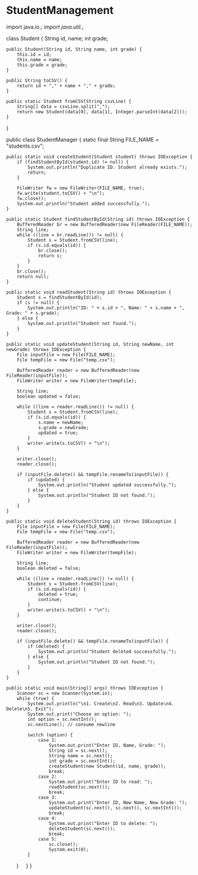 # StudentManagement

import java.io.*;
import java.util.*;

class Student {
    String id, name;
    int grade;

    public Student(String id, String name, int grade) {
        this.id = id;
        this.name = name;
        this.grade = grade;
    }

    public String toCSV() {
        return id + "," + name + "," + grade;
    }

    public static Student fromCSV(String csvLine) {
        String[] data = csvLine.split(",");
        return new Student(data[0], data[1], Integer.parseInt(data[2]));
    }
}

public class StudentManager {
    static final String FILE_NAME = "students.csv";

    public static void createStudent(Student student) throws IOException {
        if (findStudentById(student.id) != null) {
            System.out.println("Duplicate ID. Student already exists.");
            return;
        }

        FileWriter fw = new FileWriter(FILE_NAME, true);
        fw.write(student.toCSV() + "\n");
        fw.close();
        System.out.println("Student added successfully.");
    }

    public static Student findStudentById(String id) throws IOException {
        BufferedReader br = new BufferedReader(new FileReader(FILE_NAME));
        String line;
        while ((line = br.readLine()) != null) {
            Student s = Student.fromCSV(line);
            if (s.id.equals(id)) {
                br.close();
                return s;
            }
        }
        br.close();
        return null;
    }

    public static void readStudent(String id) throws IOException {
        Student s = findStudentById(id);
        if (s != null) {
            System.out.println("ID: " + s.id + ", Name: " + s.name + ", Grade: " + s.grade);
        } else {
            System.out.println("Student not found.");
        }
    }

    public static void updateStudent(String id, String newName, int newGrade) throws IOException {
        File inputFile = new File(FILE_NAME);
        File tempFile = new File("temp.csv");

        BufferedReader reader = new BufferedReader(new FileReader(inputFile));
        FileWriter writer = new FileWriter(tempFile);

        String line;
        boolean updated = false;

        while ((line = reader.readLine()) != null) {
            Student s = Student.fromCSV(line);
            if (s.id.equals(id)) {
                s.name = newName;
                s.grade = newGrade;
                updated = true;
            }
            writer.write(s.toCSV() + "\n");
        }

        writer.close();
        reader.close();

        if (inputFile.delete() && tempFile.renameTo(inputFile)) {
            if (updated) {
                System.out.println("Student updated successfully.");
            } else {
                System.out.println("Student ID not found.");
            }
        }
    }

    public static void deleteStudent(String id) throws IOException {
        File inputFile = new File(FILE_NAME);
        File tempFile = new File("temp.csv");

        BufferedReader reader = new BufferedReader(new FileReader(inputFile));
        FileWriter writer = new FileWriter(tempFile);

        String line;
        boolean deleted = false;

        while ((line = reader.readLine()) != null) {
            Student s = Student.fromCSV(line);
            if (s.id.equals(id)) {
                deleted = true;
                continue;
            }
            writer.write(s.toCSV() + "\n");
        }

        writer.close();
        reader.close();

        if (inputFile.delete() && tempFile.renameTo(inputFile)) {
            if (deleted) {
                System.out.println("Student deleted successfully.");
            } else {
                System.out.println("Student ID not found.");
            }
        }
    }

    public static void main(String[] args) throws IOException {
        Scanner sc = new Scanner(System.in);
        while (true) {
            System.out.println("\n1. Create\n2. Read\n3. Update\n4. Delete\n5. Exit");
            System.out.print("Choose an option: ");
            int option = sc.nextInt();
            sc.nextLine(); // consume newline

            switch (option) {
                case 1:
                    System.out.print("Enter ID, Name, Grade: ");
                    String id = sc.next();
                    String name = sc.next();
                    int grade = sc.nextInt();
                    createStudent(new Student(id, name, grade));
                    break;
                case 2:
                    System.out.print("Enter ID to read: ");
                    readStudent(sc.next());
                    break;
                case 3:
                    System.out.print("Enter ID, New Name, New Grade: ");
                    updateStudent(sc.next(), sc.next(), sc.nextInt());
                    break;
                case 4:
                    System.out.print("Enter ID to delete: ");
                    deleteStudent(sc.next());
                    break;
                case 5:
                    sc.close();
                    System.exit(0);
            }
        }
    }
}
